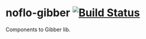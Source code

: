 # noflo-gibber [![Build Status](https://secure.travis-ci.org/automata/noflo-gibber.png?branch=master)](http://travis-ci.org/automata/noflo-gibber)

Components to Gibber lib.
